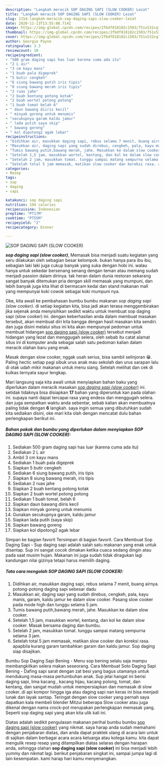 ```yaml
---
description: "Langkah meracik SOP DAGING SAPI (SLOW COOKER) Lezat"
title: "Langkah meracik SOP DAGING SAPI (SLOW COOKER) Lezat"
slug: 1154-langkah-meracik-sop-daging-sapi-slow-cooker-lezat
date: 2020-11-13T13:55:08.714Z
image: https://img-global.cpcdn.com/recipes/2fbdf818182c1503/751x532cq70/sop-daging-sapi-slow-cooker-foto-resep-utama.jpg
thumbnail: https://img-global.cpcdn.com/recipes/2fbdf818182c1503/751x532cq70/sop-daging-sapi-slow-cooker-foto-resep-utama.jpg
cover: https://img-global.cpcdn.com/recipes/2fbdf818182c1503/751x532cq70/sop-daging-sapi-slow-cooker-foto-resep-utama.jpg
author: Georgie Payne
ratingvalue: 3.3
reviewcount: 10
recipeingredient:
- "500 gram daging sapi has luar karena cuma ada itu"
- "2 L air"
- "3 cm kayu mans"
- "1 buah pala digeprek"
- "5 butir cengkeh"
- "6 siung bawang putih iris tipis"
- "8 siung bawang merah iris tipis"
- "2 ruas jahe"
- "2 buah kentang potong kotak"
- "2 buah wortel potong potong"
- "1 buah tomat belah 6"
- " daun bawang diiris kecil"
- " minyak goreng untuk menumis"
- "secukupnya garam kaldu jamur"
- " lada putih saya skip"
- " bawang goreng"
- " kol dipotong2 agak lebar"
recipeinstructions:
- "Didihkan air, masukkan daging sapi, rebus selama 7 menit, buang airnya. potong-potong daging sapi sebesar dadu"
- "Masukkan air, daging sapi yang sudah direbus, cengkeh, pala, kayu manis, garam, kaldu jamur ke dalam slow cooker. Pasang slow cooker pada mode high dan tunggu selama 5 jam."
- "Tumis bawang putih,bawang merah, jahe. Masukkan ke dalam slow cooker."
- "Setelah 1,5 jam, masukkan wortel, kentang, dan kol ke dalam slow cooker. Masak bersama daging dan bumbu."
- "Setelah 2 jam, masukkan tomat. tunggu sampai matang sempurna selama 3 jam."
- "Setelah total 5 jam memasak, matikan slow cooker dan koreksi rasa. apapbila kurang garam tambahkan garam dan kaldu jamur. Sop daging siap disajikan."
categories:
- Resep
tags:
- sop
- daging
- sapi

katakunci: sop daging sapi 
nutrition: 194 calories
recipecuisine: Indonesian
preptime: "PT17M"
cooktime: "PT55M"
recipeyield: "2"
recipecategory: Dinner

---
```



![SOP DAGING SAPI (SLOW COOKER)](https://img-global.cpcdn.com/recipes/2fbdf818182c1503/751x532cq70/sop-daging-sapi-slow-cooker-foto-resep-utama.jpg)

<b><i>sop daging sapi (slow cooker)</i></b>, Memasak bisa menjadi suatu kegiatan yang seru dilakukan oleh sebagian besar kelompok. bukan hanya para ibu ibu, sebagian laki laki juga cukup banyak yang suka dengan hobi ini. walau hanya untuk sekedar bersenang senang dengan teman atau memang sudah menjadi passion dalam dirinya. tak heran dalam dunia restoran sekarang sangat banyak ditemukan pria dengan skill memasak yang mumpuni, dan lebih banyak juga kita lihat di bermacam kedai dan stand makanan mall yang mempunyai koki cowok sebagai koki mumpuni nya.

Oke, kita awali ke pembahasan bumbu bumbu makanan <i>sop daging sapi (slow cooker)</i>. di setiap kegiatan kita, bisa jadi akan terasa menggembirakan jika sejenak anda menyisihkan sedikit waktu untuk membuat sop daging sapi (slow cooker) ini. dengan keberhasilan anda dalam membuat masakan tersebut, akan membuat diri kita bangga dengan hasil masakan kita sendiri. dan juga disini melalui situs ini kita akan mempunyai pedoman untuk membuat hidangan <u>sop daging sapi (slow cooker)</u> tersebut menjadi hidangan yang lezat dan menggugah selera, oleh sebab itu catat alamat situs ini di komputer anda sebagai salah satu pedoman kalian dalam meracik olahan baru yang enak.

Masak dengan slow cooker, nggak usah serius, bisa sambil selinjoran 😁. Paling hectic setiap pagi sibuk urus anak mau sekolah dan urus sarapan lalu di otak udah mikir makanan untuk menu siang. Setelah melihat dan cek di kulkas ternyata sayur lengkap.


Mari langsung saja kita awali untuk menyiapkan bahan baku yang diperlukan dalam meracik masakan <u><i>sop daging sapi (slow cooker)</i></u> ini. setidak tidaknya bisa disiapkan <b>17</b> bahan yang diperuntuk kan pada olahan ini. supaya nanti dapat tercapai rasa yang endess dan menggugah selera. dan juga sempatkan waktu anda sebentar, sebab kalian akan membuatnya paling tidak dengan <b>6</b> langkah. saya ingin semua yang dibutuhkan sudah kita sediakan disini, oke mari kita olah dengan mencatat dulu bahan perlengkapan berikut ini.

<!--inarticleads1-->

##### Bahan pokok dan bumbu yang diperlukan dalam menyiapkan SOP DAGING SAPI (SLOW COOKER):

1. Sediakan 500 gram daging sapi has luar (karena cuma ada itu)
1. Sediakan 2 L air
1. Ambil 3 cm kayu mans
1. Sediakan 1 buah pala digeprek
1. Siapkan 5 butir cengkeh
1. Sediakan 6 siung bawang putih, iris tipis
1. Siapkan 8 siung bawang merah, iris tipis
1. Sediakan 2 ruas jahe
1. Siapkan 2 buah kentang potong kotak
1. Siapkan 2 buah wortel potong potong
1. Sediakan 1 buah tomat, belah 6
1. Siapkan  daun bawang diiris kecil
1. Siapkan  minyak goreng untuk menumis
1. Gunakan secukupnya garam, kaldu jamur
1. Siapkan  lada putih (saya skip)
1. Siapkan  bawang goreng
1. Siapkan  kol dipotong2 agak lebar


Simpan ke bagian favorit Tersimpan di bagian favorit. Cara Membuat Sop Daging Sapi - Sup daging sapi adalah salah satu makanan yang enak untuk disantap. Sup ini sangat cocok dimakan ketika cuaca sedang dingin atau pada saat musim hujan. Makanan ini juga sudah tidak diragukan lagi kandungan nilai gizinya tetapi harus memilih daging. 

<!--inarticleads2-->

##### Tata cara mengolah SOP DAGING SAPI (SLOW COOKER):

1. Didihkan air, masukkan daging sapi, rebus selama 7 menit, buang airnya. potong-potong daging sapi sebesar dadu
1. Masukkan air, daging sapi yang sudah direbus, cengkeh, pala, kayu manis, garam, kaldu jamur ke dalam slow cooker. Pasang slow cooker pada mode high dan tunggu selama 5 jam.
1. Tumis bawang putih,bawang merah, jahe. Masukkan ke dalam slow cooker.
1. Setelah 1,5 jam, masukkan wortel, kentang, dan kol ke dalam slow cooker. Masak bersama daging dan bumbu.
1. Setelah 2 jam, masukkan tomat. tunggu sampai matang sempurna selama 3 jam.
1. Setelah total 5 jam memasak, matikan slow cooker dan koreksi rasa. apapbila kurang garam tambahkan garam dan kaldu jamur. Sop daging siap disajikan.


Bumbu Sop Daging Sapi Bening - Menu sop bening selalu saja mampu membangkitkan selera makan seseorang. Cara Membuat Soto Daging Sapi Bening - Dafing sapi sarat dengan zat besi yang bagus utamanya untuk mendukung masa-masa pertumbuhan anak. Sup jelai hangat ini berisi daging sapi, lima kacang , kacang hijau, kacang polong, tomat, dan kentang, dan sangat mudah untuk mempersiapkan dan memasak di slow cooker..di api kompor hingga iga atau daging sapi nan keras ini bisa menjadi lunak dan layak santap. Teringat dengan slow cooker yang pernah saya dapatkan kala membeli blender Mitzui beberapa Slow cooker atau juga dikenal dengan nama crock-pot merupakan perlengkapan memasak yang. Seperti sop daging sapi yang akan kita ulik kali ini. 

Diatas adalah sedikit pengulasan makanan perihal bumbu bumbu <u>sop daging sapi (slow cooker)</u> yang nikmat. saya harap anda sudah memahami dengan penjabaran diatas, dan anda dapat praktek ulang di acara lain untuk di sajikan dalam berbagai acara acara keluarga atau kolega kamu. kita dapat mengulik resep resep yang ditampilkan diatas selaras dengan harapan anda, sehingga olahan <b>sop daging sapi (slow cooker)</b> ini bisa menjadi lebih yummy dan nikmat lagi. berikut penjabaran singkat ini, sampai jumpa lagi di lain kesempatan. kami harap hari kamu menyenangkan.
